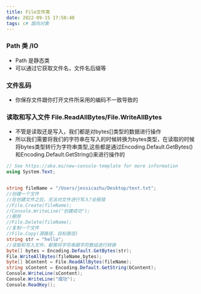 ```yaml
---
title: File文件类
date: 2022-09-15 17:58:48
tags: c# 面向对象
---
```


### Path 类 /IO
- Path 是静态类
- 可以通过它获取文件名，文件名后缀等

### 文件乱码
- 你保存文件跟你打开文件所采用的编码不一致导致的

### 读取和写入文件 File.ReadAllBytes/File.WriteAllBytes
- 不管是读取还是写入，我们都是对bytes[]类型的数据进行操作
- 所以我们需要将我们的字符串在写入的时候转换为bytes类型，在读取的时候将bytes类型转行为字符串类型,这些都是通过Encoding.Default.GetBytes() 和Encoding.Default.GetString()来进行操作的
```csharp
// See https://aka.ms/new-console-template for more information
using System.Text;


string fileName = "/Users/jessicazhu/Desktop/text.txt";
//创建一个文件
//在创建文件之后，无法对文件进行写入?会报错
//File.Create(fileName);
//Console.WriteLine("创建成功");
//删除
//File.Delete(fileName);
//复制一个文件
//File.Copy(源路径，目标路径)
string str = "hello";
//读取和写入文件，都需将字符串跟字符数组进行转换
byte[] bytes = Encoding.Default.GetBytes(str);
File.WriteAllBytes(fileName,bytes);
byte[] bContent = File.ReadAllBytes(fileName);
string sContent = Encoding.Default.GetString(bContent);
Console.WriteLine(sContent);
Console.WriteLine("成功");
Console.ReadKey();
```